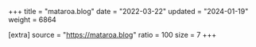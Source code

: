 +++
title = "mataroa.blog"
date = "2022-03-22"
updated = "2024-01-19"
weight = 6864

[extra]
source = "https://mataroa.blog"
ratio = 100
size = 7
+++
